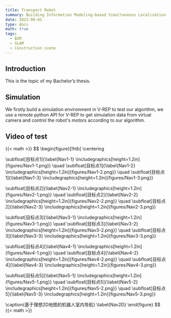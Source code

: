 ```yaml
---
title: Transport Robot
summary: Building Information Modeling‑based Simultaneous Localization and Mapping for mobile robot in construction scenes.
date: 2022-06-01
type: docs
math: true
tags:
  - BIM
  - SLAM
  - Construction scene
---
```


## Introduction
This is the topic of my Bachelor’s thesis.

## Simulation
We firstly build a simulation environment in V-REP to test our algorithm, we use a remote python API for V-REP to get simulation data from virtual camera and control the robot's motors according to our algorithm.

## Video of test
{{< math >}}
$$
\begin{figure}[!htb]
  \centering
  
  \subfloat[目标点1]{\label{Nav1-1}
  \includegraphics[height=1.2in]{figures/Nav1-1.png}}
  \quad
  \subfloat[目标点1]{\label{Nav1-2}
  \includegraphics[height=1.2in]{figures/Nav1-2.png}}
  \quad
  \subfloat[目标点1]{\label{Nav1-3}
  \includegraphics[height=1.2in]{figures/Nav1-3.png}}
  
  \subfloat[目标点2]{\label{Nav2-1}
  \includegraphics[height=1.2in]{figures/Nav2-1.png}}
  \quad
  \subfloat[目标点2]{\label{Nav2-2}
  \includegraphics[height=1.2in]{figures/Nav2-2.png}}
  \quad
  \subfloat[目标点2]{\label{Nav2-3}
  \includegraphics[height=1.2in]{figures/Nav2-3.png}}
  
  \subfloat[目标点3]{\label{Nav3-1}
  \includegraphics[height=1.2in]{figures/Nav3-1.png}}
  \quad
  \subfloat[目标点3]{\label{Nav3-2}
  \includegraphics[height=1.2in]{figures/Nav3-2.png}}
  \quad
  \subfloat[目标点3]{\label{Nav3-3}
  \includegraphics[height=1.2in]{figures/Nav3-3.png}}
  
  \subfloat[目标点4]{\label{Nav4-1}
  \includegraphics[height=1.2in]{figures/Nav4-1.png}}
  \quad
  \subfloat[目标点4]{\label{Nav4-2}
  \includegraphics[height=1.2in]{figures/Nav4-2.png}}
  \quad
  \subfloat[目标点4]{\label{Nav4-3}
  \includegraphics[height=1.2in]{figures/Nav4-3.png}}
  
  \subfloat[目标点5]{\label{Nav5-1}
  \includegraphics[height=1.2in]{figures/Nav5-1.png}}
  \quad
  \subfloat[目标点5]{\label{Nav5-2}
  \includegraphics[height=1.2in]{figures/Nav5-2.png}}
  \quad
  \subfloat[目标点5]{\label{Nav5-3}
  \includegraphics[height=1.2in]{figures/Nav5-3.png}}
  
  \caption{基于理想2D地图的机器人室内导航}
  \label{Nav2D}
\end{figure}
$$
{{< math >}}
<!--more-->

